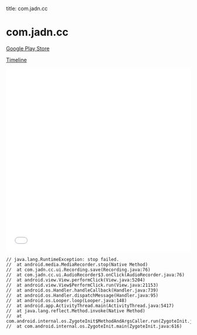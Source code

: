 title: com.jadn.cc

# com.jadn.cc

[Google Play Store](https://play.google.com/store/apps/details?id=com.jadn.cc)

[Timeline](./vis-timeline.html)

<iframe src="./vis-timeline.html" width="100%" height="500px" style="border:none;"></iframe>

```
// java.lang.RuntimeException: stop failed.
// 	at android.media.MediaRecorder.stop(Native Method)
// 	at com.jadn.cc.ui.Recording.save(Recording.java:76)
// 	at com.jadn.cc.ui.AudioRecorder$3.onClick(AudioRecorder.java:76)
// 	at android.view.View.performClick(View.java:5204)
// 	at android.view.View$PerformClick.run(View.java:21153)
// 	at android.os.Handler.handleCallback(Handler.java:739)
// 	at android.os.Handler.dispatchMessage(Handler.java:95)
// 	at android.os.Looper.loop(Looper.java:148)
// 	at android.app.ActivityThread.main(ActivityThread.java:5417)
// 	at java.lang.reflect.Method.invoke(Native Method)
// 	at com.android.internal.os.ZygoteInit$MethodAndArgsCaller.run(ZygoteInit.java:726)
// 	at com.android.internal.os.ZygoteInit.main(ZygoteInit.java:616)

```




